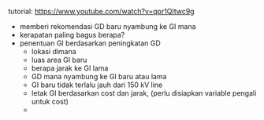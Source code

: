 tutorial: https://www.youtube.com/watch?v=qpr1Qltwc9g

 - memberi rekomendasi GD baru nyambung ke GI mana
 - kerapatan paling bagus berapa?
 - penentuan GI berdasarkan peningkatan GD
    - lokasi dimana
    - luas area GI baru
    - berapa jarak ke GI lama
    - GD mana nyambung ke GI baru atau lama
    - GI baru tidak terlalu jauh dari 150 kV line
    - letak GI berdasarkan cost dan jarak, (perlu disiapkan variable pengali untuk cost)
    - 